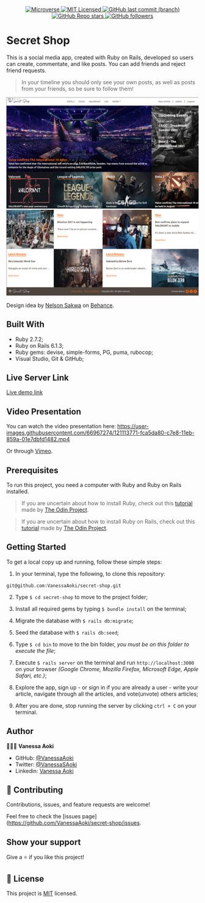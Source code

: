<p align="center">
  <a href="https://www.microverse.org/">
    <img alt="Microverse" src="https://img.shields.io/badge/-Microverse-blueviolet?style=flat-square">
  </a>
  <a href="https://github.com/VanessaAoki/ror-social-scaffold/blob/main/LICENSE">
    <img alt="MIT Licensed" src="https://img.shields.io/github/license/VanessaAoki/secret-shop?style=flat-square">
  </a>
  <a href="https://github.com/VanessaAoki/secret-shop">
    <img alt="GitHub last commit (branch)" src="https://img.shields.io/github/last-commit/VanessaAoki/secret-shop/development?color=blue&style=flat-square">
  </a>
  <a href="https://github.com/VanessaAoki/secret-shop">
    <img alt="GitHub Repo stars" src="https://img.shields.io/github/stars/VanessaAoki/secret-shop?color=pink&label=%E2%98%85%20stars%20&style=flat-square">
  </a>
  <a href="https://github.com/VanessaAoki">
    <img alt="GitHub followers" src="https://img.shields.io/github/followers/VanessaAoki?color=yellow&logo=github&style=flat-square">
  </a>
</p>

# Secret Shop
This is a social media app, created with Ruby on Rails, developed so users can create, commentate, and like posts.
You can add friends and reject friend requests.
> In your timeline you should only see your own posts, as well as posts from your friends, so be sure to follow them! 

![screenshot](./app/assets/images/screenshot.png)
![screenshot](./app/assets/images/screenshot2.png)

Design idea by [Nelson Sakwa](https://www.behance.net/sakwadesignstudio) on [Behance](https://www.behance.net/gallery/14554909/liFEsTlye-Mobile-version).

## Built With

- Ruby 2.7.2;
- Ruby on Rails 6.1.3;
- Ruby gems: devise, simple-forms, PG, puma, rubocop;
- Visual Studio, Git & GitHub;

## Live Server Link
[Live demo link](https://secret-shop.herokuapp.com/)

## Video Presentation
You can watch the video presentation here:
https://user-images.githubusercontent.com/66967274/121113771-fca5da80-c7e8-11eb-859a-01e7dbfd1482.mp4

Or through [Vimeo](https://vimeo.com/560232553).

## Prerequisites
To run this project, you need a computer with Ruby and Ruby on Rails installed.

> If you are uncertain about how to install Ruby, check out this [tutorial](https://www.theodinproject.com/courses/ruby-programming/lessons/installing-ruby-ruby-programming) made by [The Odin Project](https://www.theodinproject.com/about).

> If you are uncertain about how to install Ruby on Rails, check out this [tutorial](https://www.theodinproject.com/paths/full-stack-ruby-on-rails/courses/ruby-on-rails/lessons/your-first-rails-application-ruby-on-rails) made by [The Odin Project](https://www.theodinproject.com/about).

## Getting Started

To get a local copy up and running, follow these simple steps:

1. In your terminal, type the following, to clone this repository:
```
git@github.com:VanessaAoki/secret-shop.git
```

2. Type  `$ cd secret-shop` to move to the project folder;

3. Install all required gems by typing `$ bundle install` on the terminal;

4. Migrate the database with `$ rails db:migrate`;

5. Seed the database with `$ rails db:seed`;

6. Type `$ cd bin` to move to the bin folder, *you must be on this folder to execute the file*;

7. Execute `$ rails server` on the terminal and run `http://localhost:3000` on your browser *(Google Chrome, Mozilla Firefox, Microsoft Edge, Apple Safari, etc.)*;

8. Explore the app, sign up - or sign in if you are already a user - write your article, navigate through all the articles, and vote(unvote) others articles;

9. After you are done, stop running the server by clicking `ctrl + C` on your terminal.

## Author

👩🏼‍💻 **Vanessa Aoki**

- GitHub: [@VanessaAoki](https://github.com/VanessaAoki)
- Twitter: [@VanessaSAoki](https://twitter.com/VanessaSAoki)
- Linkedin: [Vanessa Aoki](https://www.linkedin.com/in/vanessasaoki/)

## 🤝 Contributing

Contributions, issues, and feature requests are welcome!

Feel free to check the [issues page](https://github.com/VanessaAoki/secret-shop/issues.

## Show your support

Give a ⭐️ if you like this project!

## 📝 License

This project is [MIT](./LICENSE) licensed.
